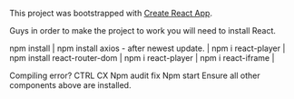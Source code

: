 This project was bootstrapped with [Create React App](https://github.com/facebook/create-react-app).


Guys in order to make the project to work you will need to install React.

npm install
|
npm install axios - after newest update.
|
npm i react-player
|
npm install react-router-dom
|
npm i react-player
|
npm i react-iframe
|

Compiling error? 
CTRL CX
Npm audit fix 
Npm start 
Ensure all other components above are installed.  
